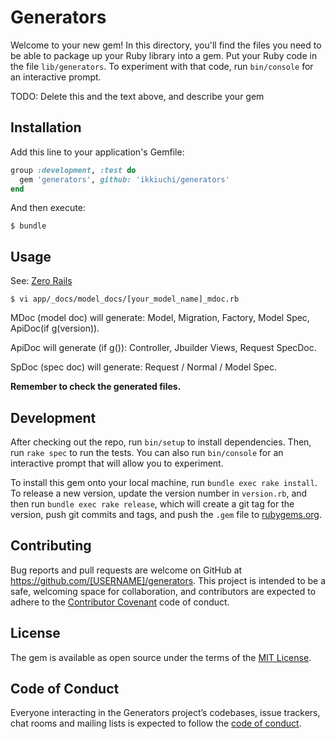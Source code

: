 # Generators

Welcome to your new gem! In this directory, you'll find the files you need to be able to package up your Ruby library into a gem. Put your Ruby code in the file `lib/generators`. To experiment with that code, run `bin/console` for an interactive prompt.

TODO: Delete this and the text above, and describe your gem

## Installation

Add this line to your application's Gemfile:

```ruby
group :development, :test do
  gem 'generators', github: 'ikkiuchi/generators'
end
```

And then execute:

    $ bundle


## Usage

See: [Zero Rails](https://github.com/zhandao/zero-rails/tree/master/app/_docs)

    $ vi app/_docs/model_docs/[your_model_name]_mdoc.rb

MDoc (model doc) will generate: Model, Migration, Factory, Model Spec, ApiDoc(if g(version)).

ApiDoc will generate (if g()): Controller, Jbuilder Views, Request SpecDoc.

SpDoc (spec doc) will generate: Request / Normal / Model Spec.

**Remember to check the generated files.**

## Development

After checking out the repo, run `bin/setup` to install dependencies. Then, run `rake spec` to run the tests. You can also run `bin/console` for an interactive prompt that will allow you to experiment.

To install this gem onto your local machine, run `bundle exec rake install`. To release a new version, update the version number in `version.rb`, and then run `bundle exec rake release`, which will create a git tag for the version, push git commits and tags, and push the `.gem` file to [rubygems.org](https://rubygems.org).

## Contributing

Bug reports and pull requests are welcome on GitHub at https://github.com/[USERNAME]/generators. This project is intended to be a safe, welcoming space for collaboration, and contributors are expected to adhere to the [Contributor Covenant](http://contributor-covenant.org) code of conduct.

## License

The gem is available as open source under the terms of the [MIT License](https://opensource.org/licenses/MIT).

## Code of Conduct

Everyone interacting in the Generators project’s codebases, issue trackers, chat rooms and mailing lists is expected to follow the [code of conduct](https://github.com/[USERNAME]/generators/blob/master/CODE_OF_CONDUCT.md).

